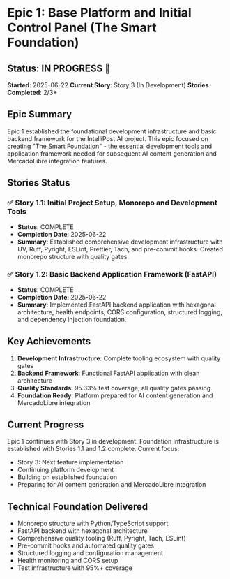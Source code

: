 # Epic 1: Base Platform and Initial Control Panel (The Smart Foundation)

## Status: IN PROGRESS 🔄

**Started**: 2025-06-22
**Current Story**: Story 3 (In Development)
**Stories Completed**: 2/3+

## Epic Summary

Epic 1 established the foundational development infrastructure and basic backend framework for the IntelliPost AI project. This epic focused on creating "The Smart Foundation" - the essential development tools and application framework needed for subsequent AI content generation and MercadoLibre integration features.

## Stories Status

### ✅ Story 1.1: Initial Project Setup, Monorepo and Development Tools
- **Status**: COMPLETE
- **Completion Date**: 2025-06-22
- **Summary**: Established comprehensive development infrastructure with UV, Ruff, Pyright, ESLint, Prettier, Tach, and pre-commit hooks. Created monorepo structure with quality gates.

### ✅ Story 1.2: Basic Backend Application Framework (FastAPI)
- **Status**: COMPLETE
- **Completion Date**: 2025-06-22
- **Summary**: Implemented FastAPI backend application with hexagonal architecture, health endpoints, CORS configuration, structured logging, and dependency injection foundation.

## Key Achievements

1. **Development Infrastructure**: Complete tooling ecosystem with quality gates
2. **Backend Framework**: Functional FastAPI application with clean architecture
3. **Quality Standards**: 95.33% test coverage, all quality gates passing
4. **Foundation Ready**: Platform prepared for AI content generation and MercadoLibre integration

## Current Progress

Epic 1 continues with Story 3 in development. Foundation infrastructure is established with Stories 1.1 and 1.2 complete. Current focus:
- Story 3: Next feature implementation
- Continuing platform development
- Building on established foundation
- Preparing for AI content generation and MercadoLibre integration

## Technical Foundation Delivered

- Monorepo structure with Python/TypeScript support
- FastAPI backend with hexagonal architecture
- Comprehensive quality tooling (Ruff, Pyright, Tach, ESLint)
- Pre-commit hooks and automated quality gates
- Structured logging and configuration management
- Health monitoring and CORS setup
- Test infrastructure with 95%+ coverage

